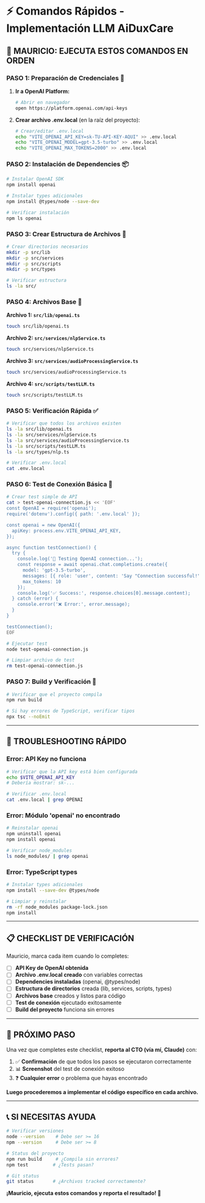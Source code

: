 # ⚡ Comandos Rápidos - Implementación LLM AiDuxCare

## 🚀 **MAURICIO: EJECUTA ESTOS COMANDOS EN ORDEN**

### **PASO 1: Preparación de Credenciales** 📝

1. **Ir a OpenAI Platform:**
   ```bash
   # Abrir en navegador
   open https://platform.openai.com/api-keys
   ```

2. **Crear archivo .env.local** (en la raíz del proyecto):
   ```bash
   # Crear/editar .env.local
   echo "VITE_OPENAI_API_KEY=sk-TU-API-KEY-AQUI" >> .env.local
   echo "VITE_OPENAI_MODEL=gpt-3.5-turbo" >> .env.local
   echo "VITE_OPENAI_MAX_TOKENS=2000" >> .env.local
   ```

### **PASO 2: Instalación de Dependencies** 📦

```bash
# Instalar OpenAI SDK
npm install openai

# Instalar types adicionales
npm install @types/node --save-dev

# Verificar instalación
npm ls openai
```

### **PASO 3: Crear Estructura de Archivos** 📁

```bash
# Crear directorios necesarios
mkdir -p src/lib
mkdir -p src/services  
mkdir -p src/scripts
mkdir -p src/types

# Verificar estructura
ls -la src/
```

### **PASO 4: Archivos Base** 📄

**Archivo 1: `src/lib/openai.ts`**
```bash
touch src/lib/openai.ts
```

**Archivo 2: `src/services/nlpService.ts`**  
```bash
touch src/services/nlpService.ts
```

**Archivo 3: `src/services/audioProcessingService.ts`**
```bash
touch src/services/audioProcessingService.ts
```

**Archivo 4: `src/scripts/testLLM.ts`**
```bash
touch src/scripts/testLLM.ts
```

### **PASO 5: Verificación Rápida** ✅

```bash
# Verificar que todos los archivos existen
ls -la src/lib/openai.ts
ls -la src/services/nlpService.ts  
ls -la src/services/audioProcessingService.ts
ls -la src/scripts/testLLM.ts
ls -la src/types/nlp.ts

# Verificar .env.local
cat .env.local
```

### **PASO 6: Test de Conexión Básica** 🧪

```bash
# Crear test simple de API
cat > test-openai-connection.js << 'EOF'
const OpenAI = require('openai');
require('dotenv').config({ path: '.env.local' });

const openai = new OpenAI({
  apiKey: process.env.VITE_OPENAI_API_KEY,
});

async function testConnection() {
  try {
    console.log('🧪 Testing OpenAI connection...');
    const response = await openai.chat.completions.create({
      model: 'gpt-3.5-turbo',
      messages: [{ role: 'user', content: 'Say "Connection successful!"' }],
      max_tokens: 10
    });
    console.log('✅ Success:', response.choices[0].message.content);
  } catch (error) {
    console.error('❌ Error:', error.message);
  }
}

testConnection();
EOF

# Ejecutar test
node test-openai-connection.js

# Limpiar archivo de test
rm test-openai-connection.js
```

### **PASO 7: Build y Verificación** 🔧

```bash
# Verificar que el proyecto compila
npm run build

# Si hay errores de TypeScript, verificar tipos
npx tsc --noEmit
```

---

## 🚨 **TROUBLESHOOTING RÁPIDO**

### **Error: API Key no funciona**
```bash
# Verificar que la API key está bien configurada
echo $VITE_OPENAI_API_KEY
# Debería mostrar: sk-...

# Verificar .env.local
cat .env.local | grep OPENAI
```

### **Error: Módulo 'openai' no encontrado**
```bash
# Reinstalar openai
npm uninstall openai
npm install openai

# Verificar node_modules
ls node_modules/ | grep openai
```

### **Error: TypeScript types**
```bash
# Instalar types adicionales
npm install --save-dev @types/node

# Limpiar y reinstalar
rm -rf node_modules package-lock.json
npm install
```

---

## 📋 **CHECKLIST DE VERIFICACIÓN**

Mauricio, marca cada item cuando lo completes:

- [ ] **API Key de OpenAI obtenida**
- [ ] **Archivo .env.local creado** con variables correctas
- [ ] **Dependencies instaladas** (openai, @types/node)
- [ ] **Estructura de directorios** creada (lib, services, scripts, types)
- [ ] **Archivos base** creados y listos para código
- [ ] **Test de conexión** ejecutado exitosamente
- [ ] **Build del proyecto** funciona sin errores

---

## 🎯 **PRÓXIMO PASO**

Una vez que completes este checklist, **reporta al CTO (vía mí, Claude)** con:

1. ✅ **Confirmación** de que todos los pasos se ejecutaron correctamente
2. 📊 **Screenshot** del test de conexión exitoso
3. ❓ **Cualquier error** o problema que hayas encontrado

**Luego procederemos a implementar el código específico en cada archivo.**

---

## 📞 **SI NECESITAS AYUDA**

```bash
# Verificar versiones
node --version    # Debe ser >= 16
npm --version     # Debe ser >= 8

# Status del proyecto
npm run build     # ¿Compila sin errores?
npm test         # ¿Tests pasan?

# Git status
git status       # ¿Archivos tracked correctamente?
```

**¡Mauricio, ejecuta estos comandos y reporta el resultado! 🚀** 